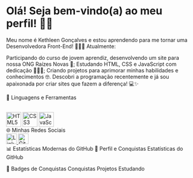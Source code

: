 # Olá! Seja bem-vindo(a) ao meu perfil! 👋🏽

Meu nome é Kethleen Gonçalves e estou aprendendo para me tornar uma Desenvolvedora Front-End! 👩🏽‍💻
Atualmente:

Participando do curso de jovem aprendiz, desenvolvendo um site para nossa ONG Raízes Novas 🌱;
Estudando HTML, CSS e JavaScript com dedicação 👩🏽‍🏫;
Criando projetos para aprimorar minhas habilidades e conhecimentos 🤓.
Descobri a programação recentemente e já sou apaixonada por criar sites que fazem a diferença! 💻✨

🚀 Linguagens e Ferramentas
<div style="display: inline_block"><br> <img align="center" alt="HTML5" height="40" width="40" src="https://cdn.jsdelivr.net/gh/devicons/devicon/icons/html5/html5-original.svg"> <img align="center" alt="CSS3" height="40" width="40" src="https://cdn.jsdelivr.net/gh/devicons/devicon/icons/css3/css3-original.svg"> <img align="center" alt="JavaScript" height="40" width="40" src="https://cdn.jsdelivr.net/gh/devicons/devicon/icons/javascript/javascript-original.svg"> </div>
🌐 Minhas Redes Sociais
<div style="display: inline_block"> <a href="https://br.linkedin.com/in/kethleen-gon%C3%A7alves06"> <img src="https://img.shields.io/badge/-LinkedIn-%230077B5?style=for-the-badge&logo=linkedin&logoColor=white" alt="LinkedIn" height="28px" /> </a> <a href="https://github.com/Kethleen06"> <img src="https://img.shields.io/badge/-GitHub-%23121011?style=for-the-badge&logo=github&logoColor=white" alt="GitHub" height="28px" /> </a> </div>
📊 Estatísticas Modernas do GitHub
🔹 Perfil e Conquistas
Estatísticas do GitHub

🔹 Badges de Conquistas
Conquistas
Projetos
Estudando
